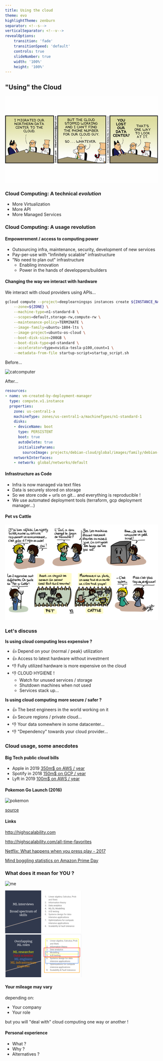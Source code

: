 ```yaml
---
title: Using the cloud
theme: evo
highlightTheme: zenburn
separator: <!--s-->
verticalSeparator: <!--v-->
revealOptions:
    transition: 'fade'
    transitionSpeed: 'default'
    controls: true
    slideNumber: true
    width: '100%'
    height: '100%'
---
```


## "Using" the Cloud

![datacenter lost](static/img/comic.png)

<!--v-->

### Cloud Computing: A technical *evolution*

- More Virtualization
- More API
- More Managed Services

<!--s-->

### Cloud Computing: A usage **revolution**

<!--v-->

#### Empowerement / access to computing power

- Outsourcing infra, maintenance, security, development of new services
- Pay-per-use with "Infinitely scalable" infrastructure
- "No need to plan out" infrastructure
  - Enabling innovation
  - Power in the hands of developpers/builders

<!--v-->

#### Changing the way we interact with hardware

We interact with cloud providers using APIs...

```bash
gcloud compute --project=deeplearningsps instances create ${INSTANCE_NAME} \
    --zone=${ZONE} \
    --machine-type=n1-standard-8 \
    --scopes=default,storage-rw,compute-rw \
    --maintenance-policy=TERMINATE \
    --image-family=ubuntu-1804-lts \
    --image-project=ubuntu-os-cloud \
    --boot-disk-size=200GB \
    --boot-disk-type=pd-standard \
    --accelerator=type=nvidia-tesla-p100,count=1 \
    --metadata-from-file startup-script=startup_script.sh
```

<!--v-->

Before...

![catcomputer](https://i.pinimg.com/originals/6b/92/a0/6b92a03c8b87aa448f8206ee57b5a4fc.jpg)

<!--v-->

After...

```yaml
resources:
- name: vm-created-by-deployment-manager
  type: compute.v1.instance
  properties:
    zone: us-central1-a
    machineType: zones/us-central1-a/machineTypes/n1-standard-1
    disks:
    - deviceName: boot
      type: PERSISTENT
      boot: true
      autoDelete: true
      initializeParams:
        sourceImage: projects/debian-cloud/global/images/family/debian-9
    networkInterfaces:
    - network: global/networks/default
```

<!--v-->

#### Infrastructure as Code

- Infra is now managed via text files
- Data is securely stored on storage
- So we store code + urls on git... and everything is reproducible !
- We use automated deployment tools (terraform, gcp deployment manager...)

<!--v-->

#### Pet vs Cattle

![petvscattle](static/img/pet-vs-cattle.png)

<!--s-->

### Let's discuss

<!--v-->

**Is using cloud computing less expensive ?**

- 👍 Depend on your {normal / peak} utilization
- 👍 Access to latest hardware without investment
- 👎 Fully utilized hardware is more expensive on the cloud
- 👎 CLOUD HYGIENE !
  - Watch for unused services / storage
  - Shutdown machines when not used
  - Services stack up...

<!-- .element: class="fragment" -->

<!--v-->

**Is using cloud computing more secure / safer ?**

- 👍 The best engineers in the world working on it
- 👍 Secure regions / private cloud...
- 👎 Your data somewhere in some datacenter...
- 👎 "Dependency" towards your cloud provider...

<!-- .element: class="fragment" -->

<!--s-->

### Cloud usage, some anecdotes

<!--v-->

#### Big Tech public cloud bills

- Apple in 2019 [350m$ on AWS / year](https://www.theverge.com/2019/4/22/18511148/apple-icloud-cloud-services-amazon-aws-30-million-per-month)
- Spotify in 2018 [150m$ on GCP / year](https://www.cnbc.com/2018/03/20/spotify-will-spend-nearly-450-million-on-google-cloud-over-3-years.html)
- Lyft in 2019 [100m$ on AWS / year](https://www.cnbc.com/2019/03/01/lyft-plans-to-spend-300-million-on-aws-through-2021.html)

<!--v-->

#### Pokemon Go Launch (2016)

![pokemon](https://storage.googleapis.com/gweb-cloudblog-publish/images/google-cloud-pokemon-go-1kwkj.max-700x700.PNG)

[source](https://cloud.google.com/blog/products/gcp/bringing-pokemon-go-to-life-on-google-cloud)

<!--v-->

#### Links

<http://highscalability.com>

<http://highscalability.com/all-time-favorites>

[Netflix: What happens when you press play - 2017](http://highscalability.com/blog/2017/12/11/netflix-what-happens-when-you-press-play.html)

[Mind boggling statistics on Amazon Prime Day](https://aws.amazon.com/blogs/aws/amazon-prime-day-2019-powered-by-aws/)

<!--s-->

### What does it mean for YOU ?

![me](https://media.giphy.com/media/cRKRlRJkEmoxglbufw/giphy.gif)

<!--v-->

<img src="static/img/mlroles2.png" alt="" width="50%" height="50%" style="background:none; border:none; box-shadow:none;"/>

<!--v-->

<img src="static/img/mlroles.png" alt="" width="50%" height="50%" style="background:none; border:none; box-shadow:none;"/>

<!--v-->

#### Your mileage may vary

depending on:

- Your company
- Your role

but you will "deal with" cloud computing one way or another !

<!--v-->

#### Personal experience

- What ?
- Why ?
- Alternatives ?
